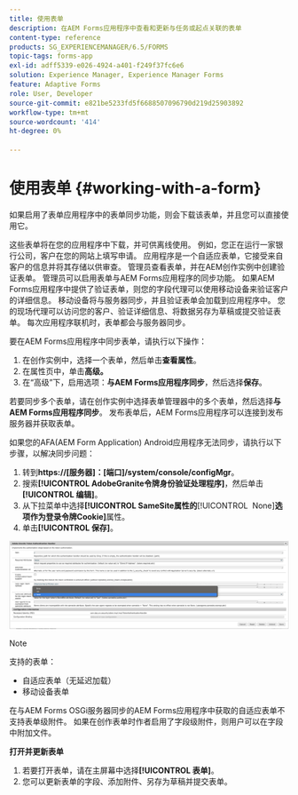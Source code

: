 ```yaml
---
title: 使用表单
description: 在AEM Forms应用程序中查看和更新与任务或起点关联的表单
content-type: reference
products: SG_EXPERIENCEMANAGER/6.5/FORMS
topic-tags: forms-app
exl-id: adff5339-e026-4924-a401-f249f37fc6e6
solution: Experience Manager, Experience Manager Forms
feature: Adaptive Forms
role: User, Developer
source-git-commit: e821be5233fd5f6688507096790d219d25903892
workflow-type: tm+mt
source-wordcount: '414'
ht-degree: 0%

---
```


# 使用表单 {#working-with-a-form}

如果启用了表单应用程序中的表单同步功能，则会下载该表单，并且您可以直接使用它。

这些表单将在您的应用程序中下载，并可供离线使用。 例如，您正在运行一家银行公司，客户在您的网站上填写申请。 应用程序是一个自适应表单，它接受来自客户的信息并将其存储以供审查。 管理员查看表单，并在AEM创作实例中创建验证表单。 管理员可以启用表单与AEM Forms应用程序的同步功能。 如果AEM Forms应用程序中提供了验证表单，则您的字段代理可以使用移动设备来验证客户的详细信息。 移动设备将与服务器同步，并且验证表单会加载到应用程序中。 您的现场代理可以访问您的客户、验证详细信息、将数据另存为草稿或提交验证表单。 每次应用程序联机时，表单都会与服务器同步。

要在AEM Forms应用程序中同步表单，请执行以下操作：

1. 在创作实例中，选择一个表单，然后单击&#x200B;**查看属性**。
1. 在属性页中，单击&#x200B;**高级。**
1. 在“高级”下，启用选项：**与AEM Forms应用程序同步**，然后选择&#x200B;**保存**。

若要同步多个表单，请在创作实例中选择表单管理器中的多个表单，然后选择&#x200B;**与AEM Forms应用程序同步**。 发布表单后，AEM Forms应用程序可以连接到发布服务器并获取表单。

如果您的AFA(AEM Form Application) Android应用程序无法同步，请执行以下步骤，以解决同步问题：

1. 转到&#x200B;**https://[服务器]：[端口]/system/console/configMgr**。
1. 搜索&#x200B;**[!UICONTROL AdobeGranite令牌身份验证处理程序]**，然后单击&#x200B;**[!UICONTROL 编辑]**。
1. 从下拉菜单中选择&#x200B;**[!UICONTROL SameSite属性的**&#x200B;[!UICONTROL &#x200B; None &#x200B;]&#x200B;**选项作为登录令牌Cookie]**&#x200B;属性。
1. 单击&#x200B;**[!UICONTROL 保存]**。

![将图像与AFA Android应用程序同步](/help/forms/using/assets/afaandroid.png)

>[!NOTE]
>
>支持的表单：
>
>* 自适应表单（无延迟加载）
>* 移动设备表单
>
>在与AEM Forms OSGi服务器同步的AEM Forms应用程序中获取的自适应表单不支持表单级附件。 如果在创作表单时作者启用了字段级附件，则用户可以在字段中附加文件。


**打开并更新表单**

1. 若要打开表单，请在主屏幕中选择&#x200B;**[!UICONTROL 表单]**。
1. 您可以更新表单的字段、添加附件、另存为草稿并提交表单。
